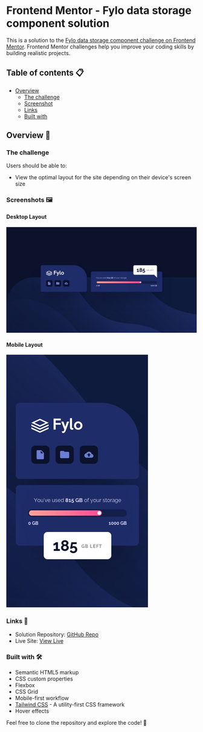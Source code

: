 # Frontend Mentor - Fylo data storage component solution

This is a solution to the [Fylo data storage component challenge on Frontend Mentor](https://www.frontendmentor.io/challenges/fylo-data-storage-component-1dZPRbV5n). Frontend Mentor challenges help you improve your coding skills by building realistic projects. 

## Table of contents 📋

- [Overview](#overview)
  - [The challenge](#the-challenge)
  - [Screenshot](#screenshot)
  - [Links](#links)
  - [Built with](#built-with)

## Overview 🌟

### The challenge

Users should be able to:

- View the optimal layout for the site depending on their device's screen size

### Screenshots 🖼️

#### Desktop Layout
![Desktop Design](./assets/design/desktop-design.jpg)

#### Mobile Layout
![Mobile Design](./assets/design/mobile-design.jpg)

### Links 🔗

- Solution Repository: [GitHub Repo](https://github.com/sourabh-yalagod/Fylo-date-storage-component)
- Live Site: [View Live](https://sourabh-yalagod.github.io/Fylo-date-storage-component/)

### Built with 🛠️

- Semantic HTML5 markup
- CSS custom properties
- Flexbox
- CSS Grid
- Mobile-first workflow
- [Tailwind CSS](https://tailwindcss.com/) - A utility-first CSS framework
- Hover effects

Feel free to clone the repository and explore the code! 🚀
